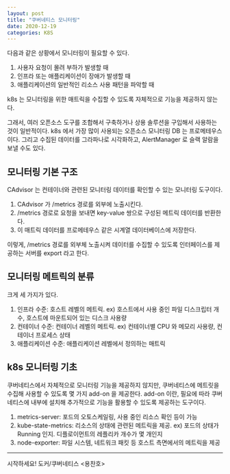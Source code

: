 ```yaml
---
layout: post
title: "쿠버네티스 모니터링"
date: 2020-12-19
categories: K8S
---
```


다음과 같은 상황에서 모니터링이 필요할 수 있다.

1. 사용자 요청이 몰려 부하가 발생할 때
2. 인프라 또는 애플리케이션이 장애가 발생할 때
3. 애플리케이션의 일반적인 리소스 사용 패턴을 파악할 때

k8s 는 모니터링을 위한 매트릭을 수집할 수 있도록 자체적으로 기능을 제공하지 않는다.

그래서, 여러 오픈소스 도구를 조합해서 구축하거나 상용 솔루션을 구입해서 사용하는 것이 일반적이다.
k8s 에서 가장 많이 사용되는 오픈소스 모니터링 DB 는 프로메테우스이다. 
그리고 수집된 데이터를 그라파나로 시각화하고, AlertManager 로 슬랙 알람을 보낼 수도 있다.  

## 모니터링 기본 구조

CAdvisor 는 컨테이너와 관련된 모니터링 데이터를 확인할 수 있는 모니터링 도구이다.

1. CAdvisor 가 /metrics 경로를 외부에 노출시킨다.
2. /metrics 경로로 요청을 보내면 key-value 쌍으로 구성된 메트릭 데이터를 반환한다. 
3. 이 매트릭 데이터를 프로메테우스 같은 시계열 데이터베이스에 저장한다.

이렇게, /metrics 경로를 외부체 노출시켜 데이터를 수집할 수 있도록 인터페이스를 제공하는 서버를 export 라고 한다.

## 모니터링 메트릭의 분류

크게 세 가지가 있다.

1. 인프라 수준: 호스트 레벨의 메트릭. ex) 호스트에서 사용 중인 파일 디스크립터 개수, 호스트에 마운트되어 있는 디스크 사용량
2. 컨테이너 수준: 컨테이너 레벨의 메트릭. ex) 컨테이너별 CPU 와 메모리 사용량, 컨테이너 프로세스 상태
3. 애플리케이션 수준: 애플리케이션 레벨에서 정의하는 매트릭

## k8s 모니터링 기초

쿠버네티스에서 자체적으로 모니터링 기능을 제공하지 않지만, 쿠버네티스에 메트릿을 수집해 사용할 수 있도록 몇 가지 add-on 을 제공한다.
add-on 이란, 필요에 따라 쿠버네티스에 내부에 설치해 추가적으로 기능을 활용할 수 있도록 제공하는 도구이다.

1. metrics-server: 포드의 오토스케일링, 사용 중인 리소스 확인 등이 가능
2. kube-state-metrics: 리소스의 상태에 관련된 메트릭을 제공. ex) 포드의 상태가 Running 인지. 디플로이먼트의 레플리카 개수가 몇 개인지
3. node-exporter: 파일 시스템, 네트워크 패킷 등 호스트 측면에서의 메트릭을 제공

---

시작하세요! 도커/쿠버네티스 <용찬호>